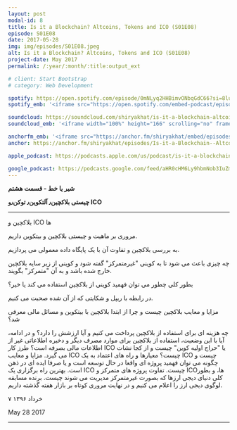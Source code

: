```yaml
---
layout: post
modal-id: 8
title: Is it a Blockchain? Altcoins, Tokens and ICO (S01E08)
episode: S01E08
date: 2017-05-28
img: img/episodes/S01E08.jpeg
alt: Is it a Blockchain? Altcoins, Tokens and ICO (S01E08)
project-date: May 2017
permalink: /:year/:month/:title:output_ext

# client: Start Bootstrap
# category: Web Development

spotify: https://open.spotify.com/episode/0mNLyq2HHBimvONbqGdC66?si=8luxE8etT2umbA-sanwBrg
spotify_emb: '<iframe src="https://open.spotify.com/embed-podcast/episode/0mNLyq2HHBimvONbqGdC66" width="100%" height="232" frameborder="0" allowtransparency="true" allow="encrypted-media"></iframe>'

soundcloud: https://soundcloud.com/shiryakhat/is-it-a-blockchain-altcoins-tokens-and-icoepisode-0008
soundcloud_emb: '<iframe width="100%" height="166" scrolling="no" frameborder="no" allow="autoplay" src="https://w.soundcloud.com/player/?url=https%3A//api.soundcloud.com/tracks/326062294&color=%23ff5500&auto_play=false&hide_related=true&show_comments=true&show_user=true&show_reposts=false&show_teaser=true"></iframe><div style="font-size: 10px; color: #cccccc;line-break: anywhere;word-break: normal;overflow: hidden;white-space: nowrap;text-overflow: ellipsis; font-family: Interstate,Lucida Grande,Lucida Sans Unicode,Lucida Sans,Garuda,Verdana,Tahoma,sans-serif;font-weight: 100;"><a href="https://soundcloud.com/shiryakhat" title="Shir | Khat" target="_blank" style="color: #cccccc; text-decoration: none;">Shir | Khat</a> · <a href="https://soundcloud.com/shiryakhat/is-it-a-blockchain-altcoins-tokens-and-icoepisode-0008" title="Is it a Blockchain? Altcoins, Tokens and ICO(S01E08)" target="_blank" style="color: #cccccc; text-decoration: none;">Is it a Blockchain? Altcoins, Tokens and ICO(S01E08)</a></div>'

anchorfm_emb: '<iframe src="https://anchor.fm/shiryakhat/embed/episodes/Is-it-a-Blockchain--Altcoins--Tokens-and-ICOS01E08-e9idg7" width="100%" frameborder="0" scrolling="no"></iframe>'
anchor: https://anchor.fm/shiryakhat/episodes/Is-it-a-Blockchain--Altcoins--Tokens-and-ICOS01E08-e9idg7

apple_podcast: https://podcasts.apple.com/us/podcast/is-it-a-blockchain-altcoins-tokens-and-ico-s01e08/id1221206951?i=1000386157174

google_podcast: https://podcasts.google.com/feed/aHR0cHM6Ly9hbmNob3IuZm0vcy8xMWFhODUzYy9wb2RjYXN0L3Jzcw/episode/dGFnOnNvdW5kY2xvdWQsMjAxMDp0cmFja3MvMzI2MDYyMjk0?ved=0CB0QzsICahcKEwiw46XZ-NXpAhUAAAAAHQAAAAAQAQ
---
```


**شیر یا خط - قسمت هشتم**

**چیستی بلاکچین٫ آلتکوین٫ توکن٫و ICO**

----------------------------------------------------------------------------------------------------------

بلاکچین و ICO ها

مروری بر ماهیت و چیستی بلاکچین و بیتکوین داریم.

به بررسی بلاکچین و تفاوت آن با یک پایگاه داده معمولی می پردازیم.

چه چیزی باعث می شود تا به کوینی "غیرمتمرکز" گفته شود و کوینی از زیر سایه بلاکچین خارج شده باشد و به آن "متمرکز" بگویند.

بطور کلی چطور می توان فهمید کوینی از بلاکچین استفاده می کند یا خیر؟

در رابطه با ریپل و شکایتی که از آن شده صحبت می کنیم.

مزایا و معایب بلاکچین چیست و چرا از ابتدا بلاکچین با بیتکوین و مسائل مالی معرفی شد؟

چه هزینه ای برای استفاده از بلاکچین پرداخت می کنیم و آیا ارزشش را دارد؟ و در ادامه، آیا با این وضعیت، استفاده از بلاکچین برای موارد مصرف دیگر و دخیره اطلاعاتی غیر از اطلاعات مالی بصرفه است؟
طرز کار ICO یا "حراج اولیه کوین" چیست و از کجا نشات می گیرد.
مزایا و معایب ICO چیست؟
معیارها و راه های اعتماد به یک ICO چیست و چگونه می توان فهمید پروژه ای واقعا در حال توسعه است و یا صرفا ایده ای در ذهن است.
بهترین راه برگزاری یک ICO چیست.
تفاوت پروژه های متمرکز و ICOها، و بطور کلی دنیای دیجی ارزها که بصورت غیرمتمرکز مدیریت می شوند چیست.
برنده مسابقه لوگوی دیجی ارز را اعلام می کنیم و در نهایت مروری کوتاه بر بازار هفته گذشته داریم.


۷ خرداد ۱۳۹۶

May 28 2017

----------------------------------------------------------------------------------------------------------
